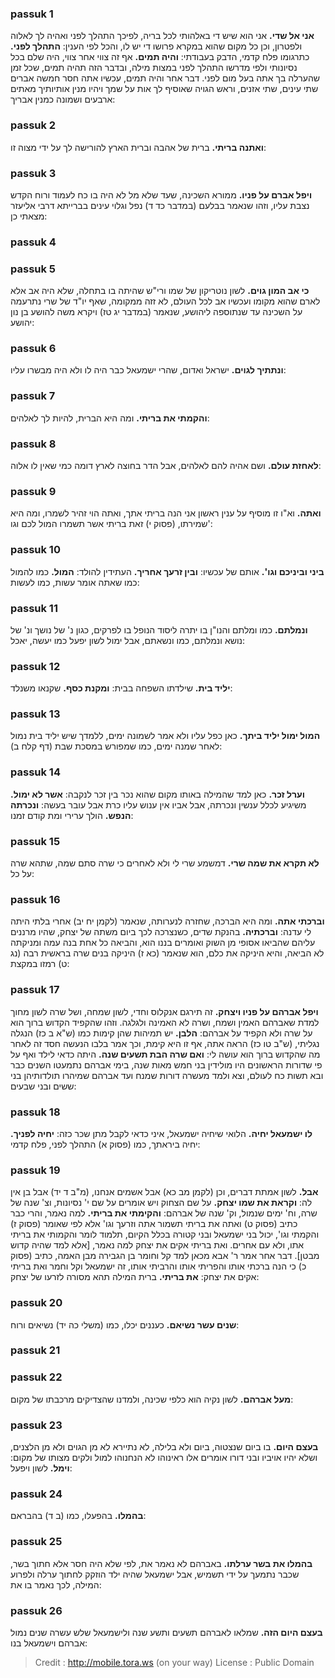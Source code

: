 
### passuk 1
<b>אני אל שדי.</b> אני הוא שיש די באלהותי לכל בריה, לפיכך התהלך לפני ואהיה לך לאלוה ולפטרון, וכן כל מקום שהוא במקרא פרושו די יש לו, והכל לפי הענין: 
<b>התהלך לפני.</b> כתרגומו פלח קדמי, הדבק בעבודתי: 
<b>והיה תמים.</b> אף זה צווי אחר צווי, היה שלם בכל נסיונותי ולפי מדרשו התהלך לפני במצות מילה, ובדבר הזה תהיה תמים, שכל זמן שהערלה בך אתה בעל מום לפני. דבר אחר והיה תמים, עכשיו אתה חסר חמשה אברים שתי עינים, שתי אזנים, וראש הגויה שאוסיף לך אות על שמך ויהיו מנין אותיותיך מאתים ארבעים ושמונה כמנין אבריך:

### passuk 2
<b>ואתנה בריתי.</b> ברית של אהבה וברית הארץ להורישה לך על ידי מצוה זו:

### passuk 3
<b>ויפל אברם על פניו.</b> ממורא השכינה, שעד שלא מל לא היה בו כח לעמוד ורוח הקדש נצבת עליו, וזהו שנאמר בבלעם (במדבר כד ד) נפל וגלוי עינים בברייתא דרבי אליעזר מצאתי כן:

### passuk 4

### passuk 5
<b>כי אב המון גוים.</b> לשון נוטריקון של שמו ורי"ש שהיתה בו בתחלה, שלא היה אב אלא לארם שהוא מקומו ועכשיו אב לכל העולם, לא זזה ממקומה, שאף יו"ד של שרי נתרעמה על השכינה עד שנתוספה ליהושע, שנאמר (במדבר יג טז) ויקרא משה להושע בן נון יהושע:

### passuk 6
<b>ונתתיך לגוים.</b> ישראל ואדום, שהרי ישמעאל כבר היה לו ולא היה מבשרו עליו:

### passuk 7
<b>והקמתי את בריתי.</b> ומה היא הברית, להיות לך לאלהים:

### passuk 8
<b>לאחזת עולם.</b> ושם אהיה להם לאלהים, אבל הדר בחוצה לארץ דומה כמי שאין לו אלוה:

### passuk 9
<b>ואתה.</b> וא"ו זו מוסיף על ענין ראשון אני הנה בריתי אתך, ואתה הוי זהיר לשמרו, ומה היא שמירתו, (פסוק י) זאת בריתי אשר תשמרו המול לכם וגו':

### passuk 10
<b>ביני וביניכם וגו'.</b> אותם של עכשיו: 
<b>ובין זרעך אחריך.</b> העתידין להולד: 
<b>המול.</b> כמו להמול כמו שאתה אומר עשות, כמו לעשות:

### passuk 11
<b>ונמלתם.</b> כמו ומלתם והנו"ן בו יתרה ליסוד הנופל בו לפרקים, כגון נ' של נושך ונ' של נושא ונמלתם, כמו ונשאתם, אבל ימול לשון יפעל כמו יעשה, יאכל:

### passuk 12
<b>יליד בית.</b> שילדתו השפחה בבית: 
<b>ומקנת כסף.</b> שקנאו משנלד:

### passuk 13
<b>המול ימול יליד ביתך.</b> כאן כפל עליו ולא אמר לשמונה ימים, ללמדך שיש יליד בית נמול לאחר שמנה ימים, כמו שמפורש במסכת שבת (דף קלח ב):

### passuk 14
<b>וערל זכר.</b> כאן למד שהמילה באותו מקום שהוא נכר בין זכר לנקבה: 
<b>אשר לא ימול.</b> משיגיע לכלל ענשין ונכרתה, אבל אביו אין ענוש עליו כרת אבל עובר בעשה: 
<b>ונכרתה הנפש.</b> הולך ערירי ומת קודם זמנו:

### passuk 15
<b>לא תקרא את שמה שרי.</b> דמשמע שרי לי ולא לאחרים כי שרה סתם שמה, שתהא שרה על כל:

### passuk 16
<b>וברכתי אתה.</b> ומה היא הברכה, שחזרה לנערותה, שנאמר (לקמן יח יב) אחרי בלתי היתה לי עדנה: 
<b>וברכתיה.</b> בהנקת שדים, כשנצרכה לכך ביום משתה של יצחק, שהיו מרננים עליהם שהביאו אסופי מן השוק ואומרים בננו הוא, והביאה כל אחת בנה עמה ומניקתה לא הביאה, והיא היניקה את כלם, הוא שנאמר (כא ז) היניקה בנים שרה בראשית רבה (נג ט) רמזו במקצת:

### passuk 17
<b>ויפל אברהם על פניו ויצחק.</b> זה תירגם אנקלוס וחדי, לשון שמחה, ושל שרה לשון מחוך למדת שאברהם האמין ושמח, ושרה לא האמינה ולגלגה. וזהו שהקפיד הקדוש ברוך הוא על שרה ולא הקפיד על אברהם: 
<b>הלבן.</b> יש תמיהות שהן קימות כמו (ש"א ב כז) הנגלה נגליתי, (ש"ב טו כז) הראה אתה, אף זו היא קימת, וכך אמר בלבו הנעשה חסד זה לאחר מה שהקדוש ברוך הוא עושה לי: 
<b>ואם שרה הבת תשעים שנה.</b> היתה כדאי לילד ואף על פי שדורות הראשונים היו מולידין בני חמש מאות שנה, בימי אברהם נתמעטו השנים כבר ובא תשות כח לעולם, וצא ולמד מעשרה דורות שמנח ועד אברהם שמיהרו תולדותיהן בני ששים ובני שבעים:

### passuk 18
<b>לו ישמעאל יחיה.</b> הלואי שיחיה ישמעאל, איני כדאי לקבל מתן שכר כזה: 
<b>יחיה לפניך.</b> יחיה ביראתך, כמו (פסוק א) התהלך לפני, פלח קדמי:

### passuk 19
<b>אבל.</b> לשון אמתת דברים, וכן (לקמן מב כא) אבל אשמים אנחנו, (מ"ב ד יד) אבל בן אין לה: 
<b>וקראת את שמו יצחק.</b> על שם הצחוק ויש אומרים על שם י' נסיונות, וצ' שנה של שרה, וח' ימים שנמול, וק' שנה של אברהם:
<b>והקימתי את בריתי.</b> למה נאמר, והרי כבר כתיב (פסוק ט) ואתה את בריתי תשמור אתה וזרעך וגו' אלא לפי שאומר (פסוק ז) והקמתי וגו', יכול בני ישמעאל ובני קטורה בכלל הקיום, תלמוד לומר והקמותי את בריתי אתו, ולא עם אחרים. ואת בריתי אקים את יצחק למה נאמר, [אלא למד שהיה קדוש מבטן]. דבר אחר אמר ר' אבא מכאן למד קל וחומר בן הגבירה מבן האמה, כתיב (פסוק כ) כי הנה ברכתי אותו והפריתי אותו והרביתי אותו, זה ישמעאל וקל וחמר ואת בריתי אקים את יצחק: 
<b>את בריתי.</b> ברית המילה תהא מסורה לזרעו של יצחק: 

### passuk 20
<b>שנים עשר נשיאם.</b> כעננים יכלו, כמו (משלי כה יד) נשיאים ורוח:

### passuk 21

### passuk 22
<b>מעל אברהם.</b> לשון נקיה הוא כלפי שכינה, ולמדנו שהצדיקים מרכבתו של מקום:

### passuk 23
<b>בעצם היום.</b> בו ביום שנצטוה, ביום ולא בלילה, לא נתיירא לא מן הגוים ולא מן הלצנים, ושלא יהיו אויביו ובני דורו אומרים אלו ראינוהו לא הנחנוהו למול ולקים מצותו של מקום: 
<b>וימל.</b> לשון ויפעל:

### passuk 24
<b>בהמלו.</b> בהפעלו, כמו (ב ד) בהבראם:

### passuk 25
<b>בהמלו את בשר ערלתו.</b> באברהם לא נאמר את, לפי שלא היה חסר אלא חתוך בשר, שכבר נתמעך על ידי תשמיש, אבל ישמעאל שהיה ילד הוזקק לחתוך ערלה ולפרוע המילה, לכך נאמר בו את:

### passuk 26
<b>בעצם היום הזה.</b> שמלאו לאברהם תשעים ותשע שנה ולישמעאל שלש עשרה שנים נמול אברהם וישמעאל בנו:

>Credit : http://mobile.tora.ws (on your way)
>License : Public Domain